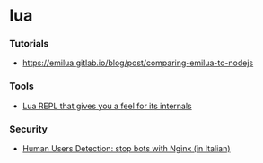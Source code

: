 lua
===

### Tutorials

-   https://emilua.gitlab.io/blog/post/comparing-emilua-to-nodejs

### Tools

-   [Lua REPL that gives you a feel for its internals](https://github.com/paileyq/lua-feels)

### Security

-   [Human Users Detection: stop bots with Nginx (in Italian)](https://twitter.com/cybersaiyanIT/status/1249978932604153856)
